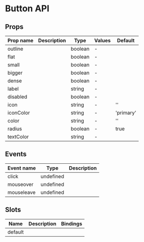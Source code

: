 # Button API

## Props

| Prop name | Description | Type    | Values | Default   |
| --------- | ----------- | ------- | ------ | --------- |
| outline   |             | boolean | -      |           |
| flat      |             | boolean | -      |           |
| small     |             | boolean | -      |           |
| bigger    |             | boolean | -      |           |
| dense     |             | boolean | -      |           |
| label     |             | string  | -      |           |
| disabled  |             | boolean | -      |           |
| icon      |             | string  | -      | ''        |
| iconColor |             | string  | -      | 'primary' |
| color     |             | string  | -      | ''        |
| radius    |             | boolean | -      | true      |
| textColor |             | string  | -      |           |

## Events

| Event name | Type      | Description |
| ---------- | --------- | ----------- |
| click      | undefined |
| mouseover  | undefined |
| mouseleave | undefined |

## Slots

| Name    | Description | Bindings |
| ------- | ----------- | -------- |
| default |             |          |
